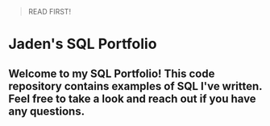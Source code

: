 > READ FIRST!
# Jaden's SQL Portfolio

## Welcome to my SQL Portfolio! This code repository contains examples of SQL I've written. Feel free to take a look and reach out if you have any questions.

